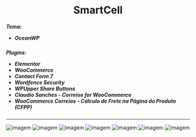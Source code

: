 <h1 align="center">SmartCell</h1>

<h5>Tema:
  <ul>
    <li>OceanWP</li>
  </ul>
</h5>

<h5>Plugins:
  <ul>
    <li>Elementor</li>
    <li>WooCommerce</li>
    <li>Contact Form 7</li>
    <li>Wordfence Security</li>
    <li>WPUpper Share Buttons</li>
    <li>Claudio Sanches - Correios for WooCommerce</li>
    <li>WooCommerce Correios - Cálculo de Frete na Página do Produto (CFPP)</li>
  </ul>
</h5>

<hr>

![imagem](https://github.com/Tarmiel/WS.apps/blob/master/III.WordPress/9.SmartCell/p1.png)
![imagem](https://github.com/Tarmiel/WS.apps/blob/master/III.WordPress/9.SmartCell/p2.png)
![imagem](https://github.com/Tarmiel/WS.apps/blob/master/III.WordPress/9.SmartCell/p3.png)
![imagem](https://github.com/Tarmiel/WS.apps/blob/master/III.WordPress/9.SmartCell/p4.png)
![imagem](https://github.com/Tarmiel/WS.apps/blob/master/III.WordPress/9.SmartCell/p5.png)
![imagem](https://github.com/Tarmiel/WS.apps/blob/master/III.WordPress/9.SmartCell/p6.png)
![imagem](https://github.com/Tarmiel/WS.apps/blob/master/III.WordPress/9.SmartCell/p7.png)
